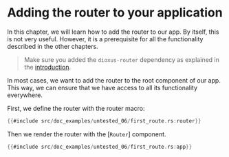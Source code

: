 # Adding the router to your application

In this chapter, we will learn how to add the router to our app. By itself, this
is not very useful. However, it is a prerequisite for all the functionality
described in the other chapters.

> Make sure you added the `dioxus-router` dependency as explained in the
> [introduction](../index.md).

In most cases, we want to add the router to the root component of our app. This
way, we can ensure that we have access to all its functionality everywhere.

First, we define the router with the router macro:

```rust
{{#include src/doc_examples/untested_06/first_route.rs:router}}
```

Then we render the router with the [`Router`] component.

```rust
{{#include src/doc_examples/untested_06/first_route.rs:app}}
```
